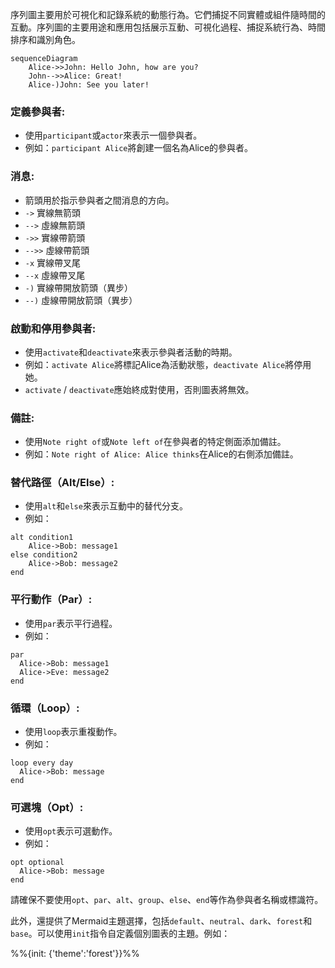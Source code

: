 序列圖主要用於可視化和記錄系統的動態行為。它們捕捉不同實體或組件隨時間的互動。序列圖的主要用途和應用包括展示互動、可視化過程、捕捉系統行為、時間排序和識別角色。

```
sequenceDiagram
    Alice->>John: Hello John, how are you?
    John-->>Alice: Great!
    Alice-)John: See you later!
```

### 定義參與者:

* 使用`participant`或`actor`來表示一個參與者。
* 例如：`participant Alice`將創建一個名為Alice的參與者。

### 消息:

* 箭頭用於指示參與者之間消息的方向。
* `->` 實線無箭頭
* `-->` 虛線無箭頭
* `->>` 實線帶箭頭
* `-->>` 虛線帶箭頭
* `-x` 實線帶叉尾
* `--x` 虛線帶叉尾
* `-)` 實線帶開放箭頭（異步）
* `--)` 虛線帶開放箭頭（異步）

### 啟動和停用參與者:

* 使用`activate`和`deactivate`來表示參與者活動的時期。
* 例如：`activate Alice`將標記Alice為活動狀態，`deactivate Alice`將停用她。
* `activate` / `deactivate`應始終成對使用，否則圖表將無效。

### 備註:

* 使用`Note right of`或`Note left of`在參與者的特定側面添加備註。
* 例如：`Note right of Alice: Alice thinks`在Alice的右側添加備註。

### 替代路徑（Alt/Else）:

* 使用`alt`和`else`來表示互動中的替代分支。
* 例如：

```
alt condition1
    Alice->Bob: message1
else condition2
    Alice->Bob: message2
end
```

### 平行動作（Par）:

* 使用`par`表示平行過程。
* 例如：

```
par
  Alice->Bob: message1
  Alice->Eve: message2
end
```

### 循環（Loop）:

* 使用`loop`表示重複動作。
* 例如：

```
loop every day
  Alice->Bob: message
end
```

### 可選塊（Opt）:

* 使用`opt`表示可選動作。
* 例如：

```
opt optional
  Alice->Bob: message
end
```

請確保不要使用`opt`、`par`、`alt`、`group`、`else`、`end`等作為參與者名稱或標識符。

此外，還提供了Mermaid主題選擇，包括`default`、`neutral`、`dark`、`forest`和`base`。可以使用`init`指令自定義個別圖表的主題。例如：

%%{init: {'theme':'forest'}}%%


